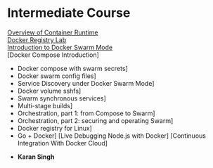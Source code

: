 # Intermediate Course

[Overview of Container Runtime](https://github.com/collabnix/dockerlabs/tree/master/intermediate/contaner-runtimes)<br>
[Docker Registry Lab](https://github.com/collabnix/dockerlabs/tree/master/intermediate/registry)<br>
[Introduction to Docker Swarm Mode](https://github.com/collabnix/dockerlabs/tree/master/intermediate/swarm-mode)<br>
[Docker Compose Introduction]<br>
- Docker compose with swarm secrets]
- Docker swarm config files]
- Service Discovery under Docker Swarm Mode]
- Docker volume sshfs]
- Swarm synchronous services]
- Multi-stage builds]
- Orchestration, part 1: from Compose to Swarm]
- Orchestration, part 2: securing and operating Swarm]
- Docker registry for Linux]
- Go + Docker]
[Live Debugging Node.js with Docker]
[Continuous Integration With Docker Cloud]

















* **Karan Singh**
